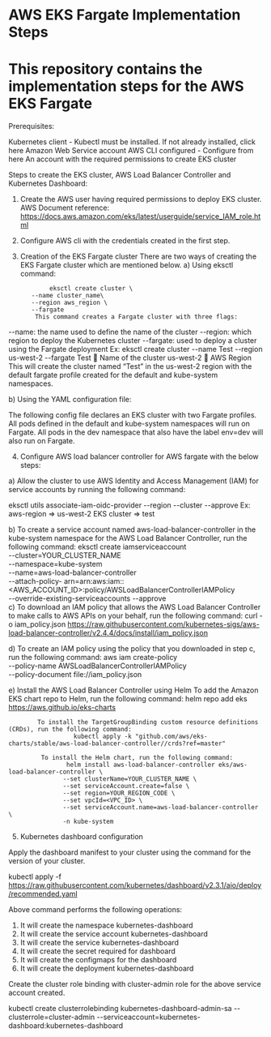 # AWS EKS Fargate Implementation Steps
# This repository contains the implementation steps for the AWS EKS Fargate

Prerequisites:

Kubernetes client - Kubectl must be installed. If not already installed, click here
Amazon Web Service account
AWS CLI configured - Configure from here
An account with the required permissions to create EKS cluster


Steps to create the EKS cluster, AWS Load Balancer Controller and Kubernetes Dashboard:

1)	Create the AWS user having required permissions to deploy EKS cluster. AWS Document reference: https://docs.aws.amazon.com/eks/latest/userguide/service_IAM_role.html

2)	Configure AWS cli with the credentials created in the first step.
 
3)	Creation of the EKS Fargate cluster
There are two ways of creating the EKS Fargate cluster which are mentioned below.
a)	Using eksctl command:

                eksctl create cluster \
           --name cluster_name\
           --region aws_region \
           --fargate 
            This command creates a Fargate cluster with three flags:
--name:  the name used to define the name of the cluster
--region: which region to deploy the Kubernetes cluster
--fargate: used to deploy a cluster using the Fargate deployment
            Ex: eksctl create cluster --name Test --region us-west-2 --fargate 
                  Test   Name of the cluster
                  us-west-2  AWS Region
            This will create the cluster named “Test” in the us-west-2 region with the default                  fargate profile created for the default and kube-system namespaces.

b)	Using the YAML configuration file:

The following config file declares an EKS cluster with two Fargate profiles. All pods defined in the default and kube-system namespaces will run on Fargate. All pods in the dev namespace that also have the label env=dev will also run on Fargate.
 


4)	Configure AWS load balancer controller for AWS fargate with the below steps:

a)	Allow the cluster to use AWS Identity and Access Management (IAM) for service accounts by running the following command: 

eksctl utils associate-iam-oidc-provider --region <aws-region> --cluster <EKS cluster name> --approve
                                           Ex: aws-region => us-west-2
                                                  EKS cluster => test
                    
b)	To create a service account named aws-load-balancer-controller in the kube-system namespace for the AWS Load Balancer Controller, run the following command: 
      eksctl create iamserviceaccount \
      --cluster=YOUR_CLUSTER_NAME \
      --namespace=kube-system \
      --name=aws-load-balancer-controller \
      --attach-policy-    arn=arn:aws:iam::<AWS_ACCOUNT_ID>:policy/AWSLoadBalancerControllerIAMPolicy \
      --override-existing-serviceaccounts --approve                   
c)	To download an IAM policy that allows the AWS Load Balancer Controller to make calls to AWS APIs on your behalf, run the following command:
                            curl -o iam_policy.json https://raw.githubusercontent.com/kubernetes-sigs/aws-load-balancer-controller/v2.4.4/docs/install/iam_policy.json

d)	To create an IAM policy using the policy that you downloaded in step c, run the following command:
                              aws iam create-policy \
                             --policy-name AWSLoadBalancerControllerIAMPolicy \
                            --policy-document file://iam_policy.json
               
e)	Install the AWS Load Balancer Controller using Helm
            To add the Amazon EKS chart repo to Helm, run the following command:
                  helm repo add eks https://aws.github.io/eks-charts

            To install the TargetGroupBinding custom resource definitions (CRDs), run the following command:
                      kubectl apply -k "github.com/aws/eks-charts/stable/aws-load-balancer-controller//crds?ref=master"

             To install the Helm chart, run the following command:
                    helm install aws-load-balancer-controller eks/aws-load-balancer-controller \
                   --set clusterName=YOUR_CLUSTER_NAME \
                   --set serviceAccount.create=false \
                   --set region=YOUR_REGION_CODE \
                   --set vpcId=<VPC_ID> \
                   --set serviceAccount.name=aws-load-balancer-controller \
                   -n kube-system
                      

5)	Kubernetes dashboard configuration

Apply the dashboard manifest to your cluster using the command for the version of your cluster.

kubectl apply -f https://raw.githubusercontent.com/kubernetes/dashboard/v2.3.1/aio/deploy/recommended.yaml 

Above command performs the following operations:
1)	It will create the namespace kubernetes-dashboard
2)	It will create the service account kubernetes-dashboard
3)	It will create the service kubernetes-dashboard
4)	It will create the secret required for dashboard
5)	It will create the configmaps for the dashboard
6)	It will create the deployment kubernetes-dashboard


Create the cluster role binding with cluster-admin role for the above service account created.

kubectl create clusterrolebinding kubernetes-dashboard-admin-sa --clusterrole=cluster-admin --serviceaccount=kubernetes-dashboard:kubernetes-dashboard

